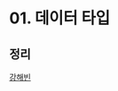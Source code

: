 # 01. 데이터 타입

## 정리

[강해빈](https://velog.io/@kanghaeven/JS-%EB%8D%B0%EC%9D%B4%ED%84%B0-%ED%83%80%EC%9E%85)
